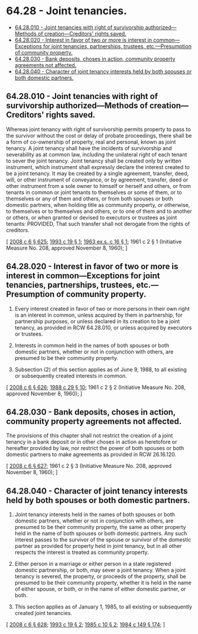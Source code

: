 # 64.28 - Joint tenancies.
* [64.28.010 - Joint tenancies with right of survivorship authorized—Methods of creation—Creditors' rights saved.](#6428010---joint-tenancies-with-right-of-survivorship-authorizedmethods-of-creationcreditors-rights-saved)
* [64.28.020 - Interest in favor of two or more is interest in common—Exceptions for joint tenancies, partnerships, trustees, etc.—Presumption of community property.](#6428020---interest-in-favor-of-two-or-more-is-interest-in-commonexceptions-for-joint-tenancies-partnerships-trustees-etcpresumption-of-community-property)
* [64.28.030 - Bank deposits, choses in action, community property agreements not affected.](#6428030---bank-deposits-choses-in-action-community-property-agreements-not-affected)
* [64.28.040 - Character of joint tenancy interests held by both spouses or both domestic partners.](#6428040---character-of-joint-tenancy-interests-held-by-both-spouses-or-both-domestic-partners)
## 64.28.010 - Joint tenancies with right of survivorship authorized—Methods of creation—Creditors' rights saved.
Whereas joint tenancy with right of survivorship permits property to pass to the survivor without the cost or delay of probate proceedings, there shall be a form of co-ownership of property, real and personal, known as joint tenancy. A joint tenancy shall have the incidents of survivorship and severability as at common law, including the unilateral right of each tenant to sever the joint tenancy. Joint tenancy shall be created only by written instrument, which instrument shall expressly declare the interest created to be a joint tenancy. It may be created by a single agreement, transfer, deed, will, or other instrument of conveyance, or by agreement, transfer, deed or other instrument from a sole owner to himself or herself and others, or from tenants in common or joint tenants to themselves or some of them, or to themselves or any of them and others, or from both spouses or both domestic partners, when holding title as community property, or otherwise, to themselves or to themselves and others, or to one of them and to another or others, or when granted or devised to executors or trustees as joint tenants: PROVIDED, That such transfer shall not derogate from the rights of creditors.

\[ [2008 c 6 § 625](https://lawfilesext.leg.wa.gov/biennium/2007-08/Pdf/Bills/Session%20Laws/House/3104-S2.SL.pdf?cite=2008%20c%206%20§%20625); [1993 c 19 § 1](https://lawfilesext.leg.wa.gov/biennium/1993-94/Pdf/Bills/Session%20Laws/Senate/5067.SL.pdf?cite=1993%20c%2019%20§%201); [1963 ex.s. c 16 § 1](https://leg.wa.gov/CodeReviser/documents/sessionlaw/1963ex1c16.pdf?cite=1963%20ex.s.%20c%2016%20§%201); 1961 c 2 § 1 (Initiative Measure No. 208, approved November 8, 1960); \]

## 64.28.020 - Interest in favor of two or more is interest in common—Exceptions for joint tenancies, partnerships, trustees, etc.—Presumption of community property.
1. Every interest created in favor of two or more persons in their own right is an interest in common, unless acquired by them in partnership, for partnership purposes, or unless declared in its creation to be a joint tenancy, as provided in RCW 64.28.010, or unless acquired by executors or trustees.

2. Interests in common held in the names of both spouses or both domestic partners, whether or not in conjunction with others, are presumed to be their community property.

3. Subsection (2) of this section applies as of June 9, 1988, to all existing or subsequently created interests in common.

\[ [2008 c 6 § 626](https://lawfilesext.leg.wa.gov/biennium/2007-08/Pdf/Bills/Session%20Laws/House/3104-S2.SL.pdf?cite=2008%20c%206%20§%20626); [1988 c 29 § 10](https://leg.wa.gov/CodeReviser/documents/sessionlaw/1988c29.pdf?cite=1988%20c%2029%20§%2010); 1961 c 2 § 2 (Initiative Measure No. 208, approved November 8, 1960); \]

## 64.28.030 - Bank deposits, choses in action, community property agreements not affected.
The provisions of this chapter shall not restrict the creation of a joint tenancy in a bank deposit or in other choses in action as heretofore or hereafter provided by law, nor restrict the power of both spouses or both domestic partners to make agreements as provided in RCW 26.16.120.

\[ [2008 c 6 § 627](https://lawfilesext.leg.wa.gov/biennium/2007-08/Pdf/Bills/Session%20Laws/House/3104-S2.SL.pdf?cite=2008%20c%206%20§%20627); 1961 c 2 § 3 (Initiative Measure No. 208, approved November 8, 1960); \]

## 64.28.040 - Character of joint tenancy interests held by both spouses or both domestic partners.
1. Joint tenancy interests held in the names of both spouses or both domestic partners, whether or not in conjunction with others, are presumed to be their community property, the same as other property held in the name of both spouses or both domestic partners. Any such interest passes to the survivor of the spouse or survivor of the domestic partner as provided for property held in joint tenancy, but in all other respects the interest is treated as community property.

2. Either person in a marriage or either person in a state registered domestic partnership, or both, may sever a joint tenancy. When a joint tenancy is severed, the property, or proceeds of the property, shall be presumed to be their community property, whether it is held in the name of either spouse, or both, or in the name of either domestic partner, or both.

3. This section applies as of January 1, 1985, to all existing or subsequently created joint tenancies.

\[ [2008 c 6 § 628](https://lawfilesext.leg.wa.gov/biennium/2007-08/Pdf/Bills/Session%20Laws/House/3104-S2.SL.pdf?cite=2008%20c%206%20§%20628); [1993 c 19 § 2](https://lawfilesext.leg.wa.gov/biennium/1993-94/Pdf/Bills/Session%20Laws/Senate/5067.SL.pdf?cite=1993%20c%2019%20§%202); [1985 c 10 § 2](https://leg.wa.gov/CodeReviser/documents/sessionlaw/1985c10.pdf?cite=1985%20c%2010%20§%202); [1984 c 149 § 174](https://leg.wa.gov/CodeReviser/documents/sessionlaw/1984c149.pdf?cite=1984%20c%20149%20§%20174); \]

